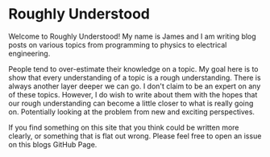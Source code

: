 # Roughly Understood

Welcome to Roughly Understood! My name is James and I am writing blog
posts on various topics from programming to physics to electrical
engineering.

People tend to over-estimate their knowledge on a topic. My goal here is
to show that every understanding of a topic is a rough understanding.
There is always another layer deeper we can go. I don't claim to be an
expert on any of these topics. However, I do wish to write about them
with the hopes that our rough understanding can become a little closer
to what is really going on. Potentially looking at the problem from new
and exciting perspectives.

If you find something on this site that you think could be written more
clearly, or something that is flat out wrong. Please feel free to open an issue on
this blogs GitHub Page.
